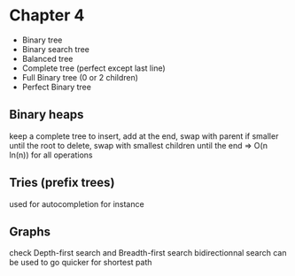 # Chapter 4

- Binary tree
- Binary search tree
- Balanced tree
- Complete tree (perfect except last line)
- Full Binary tree (0 or 2 children)
- Perfect Binary tree

## Binary heaps

keep a complete tree
to insert, add at the end, swap with parent if smaller until the root
to delete, swap with smallest children until the end
=> O(n ln(n)) for all operations

## Tries (prefix trees)

used for autocompletion for instance

## Graphs

check Depth-first search and Breadth-first search
bidirectionnal search can be used to go quicker for shortest path


